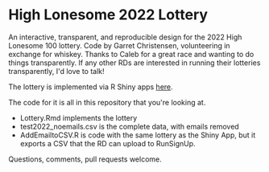 # High Lonesome 2022 Lottery
An interactive, transparent, and reproducible design for the 2022 High Lonesome 100 lottery. Code by Garret Christensen, volunteering in exchange for whiskey. Thanks to Caleb for a great race and wanting to do things transparently. If any other RDs are interested in running their lotteries transparently, I'd love to talk!

The lottery is implemented via R Shiny apps [here](https://garretchristensen.shinyapps.io/Lottery2022/).

The code for it is all in this repository that you're looking at.

* Lottery.Rmd implements the lottery
* test2022_noemails.csv is the complete data, with emails removed
* AddEmailtoCSV.R is code with the same lottery as the Shiny App, but it exports a CSV that the RD can upload to RunSignUp.

Questions, comments, pull requests welcome.
